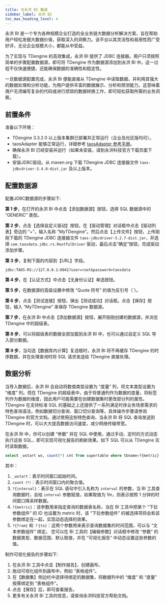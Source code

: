 ```yaml
---
title: 与永洪 BI 集成
sidebar_label: 永洪 BI
toc_max_heading_level: 4
---
```


永洪 BI 是一个专为各种规模企业打造的全业务链大数据分析解决方案，旨在帮助用户轻松发掘大数据价值，获取深入的洞察力。该平台以其灵活性和易用性而广受好评，无论企业规模大小，都能从中受益。

为了实现与 TDengine 的高效集成，永洪 BI 提供了 JDBC 连接器。用户只须按照简单的步骤配置数据源，即可将 TDengine 作为数据源添加到永洪 BI 中。这一过程不仅快速便捷，还能确保数据的准确性和稳定性。

一旦数据源配置完成，永洪 BI 便能直接从 TDengine 中读取数据，并利用其强大的数据处理和分析功能，为用户提供丰富的数据展示、分析和预测能力。这意味着用户无须编写复杂的代码或进行烦琐的数据转换工作，即可轻松获取所需的业务洞察。

## 前置条件

准备以下环境：
- TDengine 3.3.2.0 以上版本集群已部署并正常运行（企业及社区版均可）。
- taosAdapter 能够正常运行，详细参考 [taosAdapter 参考手册](../../../reference/components/taosadapter)。
- 确保永洪 BI 已经安装并运行（如果未安装，请到永洪科技官方下载页面下载）。  
- 安装JDBC驱动。从 maven.org 下载 TDengine JDBC 连接器文件 `taos-jdbcdriver-3.4.0-dist.jar` 及以上版本。

## 配置数据源

配置JDBC数据源的步骤如下:

**第 1 步**，在打开的永洪 BI 中点击【添加数据源】按钮，选择 SQL 数据源中的 “GENERIC” 类型。 

**第 2 步**，点击【选择自定义驱动】按钮，在【驱动管理】对话框中点击【驱动列表】旁边的 “+”，输入名称 “MyTDengine”。然后点击【上传文件】按钮，上传刚刚下载的 TDengine JDBC 连接器文件 `taos-jdbcdriver-3.2.7-dist.jar`，并选择 `com.taosdata.jdbc.rs.RestfulDriver` 驱动，最后点击“确定”按钮，完成驱动添加步骤。  

**第 3 步**，复制下面的内容到【URL】字段。  

```text
jdbc:TAOS-RS://127.0.0.1:6041?user=root&password=taosdata
```

**第 4 步**，在【认证方式】中点击【无身份认证】单选按钮。

**第 5 步**，在数据源的高级设置中修改 “Quote 符号” 的值为反引号（`）。  

**第 6 步**，点击【测试连接】按钮，弹出【测试成功】对话框。点击【保存】按钮，输入 “MyTDengine” 来保存 TDengine 数据源。  

**第 7 步**，在永洪 BI 中点击【添加数据源】按钮，展开刚刚创建的数据源，并浏览 TDengine 中的超级表。

**第 8 步**，可以将超级表的数据全部加载到永洪 BI 中，也可以通过自定义 SQL 导入部分数据。  

**第 9 步**，当勾选【数据库内计算】复选框时，永洪 BI 将不再缓存 TDengine 的时序数据，并在处理查询时将 SQL 请求发送给 TDengine 直接处理。  

## 数据分析

当导入数据后，永洪 BI 会自动将数值类型设置为 “度量” 列，将文本类型设置为 “维度” 列。而在 TDengine 的超级表中，由于将普通列作为数据的度量，将标签列作为数据的维度，因此用户可能需要在创建数据集时更改部分列的属性。TDengine 在支持标准 SQL 的基础之上还提供了一系列满足时序业务场景需求的特色查询语法，例如数据切分查询、窗口切分查询等，具体操作步骤请参阅 TDengine 的官方文档。通过使用这些特色查询，当永洪 BI 将 SQL 查询发送到 TDengine 时，可以大大提高数据访问速度，减少网络传输带宽。

在永洪 BI 中，你可以创建 “参数” 并在 SQL 中使用，通过手动、定时的方式动态执行这些 SQL，即可实现可视化报告的刷新效果。如下 SQL 可以从 TDengine 实时读取数据。

```sql
select _wstart ws, count(*) cnt from supertable where tbname=?{metric} and ts = ?{from} and ts < ?{to} interval(?{interval})
```

其中：
1. `_wstart`：表示时间窗口起始时间。
2. `count（*）`：表示时间窗口内的聚合值。
3. `?{interval}`：表示在 SQL 语句中引入名称为 `interval` 的参数，当 BI 工具查询数据时，会给 `interval` 参数赋值，如果取值为 1m，则表示按照 1 分钟的时间窗口降采样数据。
4. `?{metric}`：该参数用来指定查询的数据表名称，当在 BI 工具中把某个 “下拉参数组件” 的 ID 也设置为 metric 时，该 “下拉参数组件” 的被选择项将会和该参数绑定在一起，实现动态选择的效果。
5. `?{from}` 和 `？{to}`：这两个参数用来表示查询数据集的时间范围，可以与 “文本参数组件” 绑定。
您可以在 BI 工具的【编辑参数】对话框中修改 “参数” 的数据类型、数据范围、默认取值，并在 “可视化报告” 中动态设置这些参数的值。

制作可视化报告的步骤如下:

1. 在永洪 BI 工具中点击【制作报告】，创建画布。
2. 拖动可视化组件到画布中，例如 “表格组件”。
3. 在【数据集】侧边栏中选择待绑定的数据集，将数据列中的 “维度” 和 “度量” 按需绑定到 “表格组件”。
4. 点击【保存】后，即可查看报告。
5. 更多有关永洪 BI 工具的信息，请查询永洪科技官方帮助文档。

